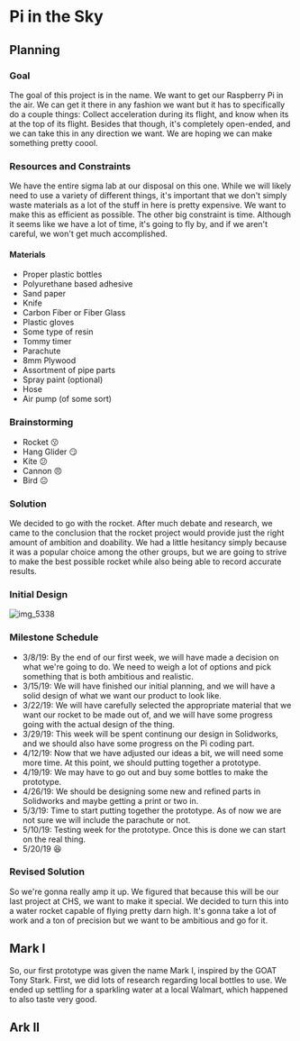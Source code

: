 # Pi in the Sky

## Planning

### Goal

The goal of this project is in the name. We want to get our Raspberry Pi in the air. We can get it there in any fashion we want but it has to specifically do a couple things: Collect acceleration during its flight, and know when its at the top of its flight. Besides that though, it's completely open-ended, and we can take this in any direction we want. We are hoping we can make something pretty coool.

### Resources and Constraints

We have the entire sigma lab at our disposal on this one. While we will likely need to use a variety of different things, it's important that we don't simply waste materials as a lot of the stuff in here is pretty expensive. We want to make this as efficient as possible. The other big constraint is time. Although it seems like we have a lot of time, it's going to fly by, and if we aren't careful, we won't get much accomplished.

#### Materials

* Proper plastic bottles
* Polyurethane based adhesive
* Sand paper
* Knife
* Carbon Fiber or Fiber Glass
* Plastic gloves
* Some type of resin
* Tommy timer
* Parachute
* 8mm Plywood
* Assortment of pipe parts
* Spray paint (optional)
* Hose
* Air pump (of some sort)

### Brainstorming

* Rocket :kissing:
* Hang Glider :smirk:
* Kite :confused:
* Cannon :angry:
* Bird :neutral_face:

### Solution

We decided to go with the rocket. After much debate and research, we came to the conclusion that the rocket project would provide just the right amount of ambition and doability. We had a little hesitancy simply because it was a popular choice among the other groups, but we are going to strive to make the best possible rocket while also being able to record accurate results.

### Initial Design

![img_5338](https://user-images.githubusercontent.com/42876255/52437740-a378ef80-2ae5-11e9-91e2-f0e433286180.JPG)

### Milestone Schedule

* 3/8/19: By the end of our first week, we will have made a decision on what we're going to do. We need to weigh a lot of options and pick something that is both ambitious and realistic.
* 3/15/19: We will have finished our initial planning, and we will have a solid design of what we want our product to look like. 
* 3/22/19: We will have carefully selected the appropriate material that we want our rocket to be made out of, and we will have some progress going with the actual design of the thing.
* 3/29/19: This week will be spent continung our design in Solidworks, and we should also have some progress on the Pi coding part.
* 4/12/19: Now that we have adjusted our ideas a bit, we will need some more time. At this point, we should putting together a prototype.
* 4/19/19: We may have to go out and buy some bottles to make the prototype.
* 4/26/19: We should be designing some new and refined parts in Solidworks and maybe getting a print or two in.
* 5/3/19: Time to start putting together the prototype. As of now we are not sure we will include the parachute or not.
* 5/10/19: Testing week for the prototype. Once this is done we can start on the real thing.
* 5/20/19 :laughing:

### Revised Solution

So we're gonna really amp it up. We figured that because this will be our last project at CHS, we want to make it special. We decided to turn this into a water rocket capable of flying pretty darn high. It's gonna take a lot of work and a ton of precision but we want to be ambitious and go for it.


## Mark I

 So, our first prototype was given the name Mark I, inspired by the GOAT Tony Stark. First, we did lots of research regarding local bottles to use. We ended up settling for a sparkling water at a local Walmart, which happened to also taste very good.

## Ark II
